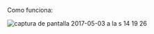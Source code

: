 Como funciona:

![captura de pantalla 2017-05-03 a la s 14 19 26](https://cloud.githubusercontent.com/assets/23724385/25677437/917e896a-300b-11e7-8269-0943d69f09b1.png)
